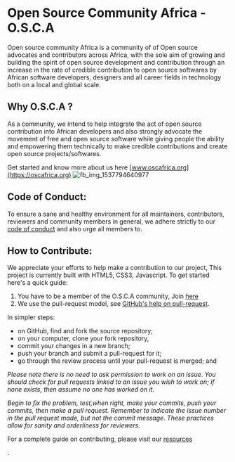 # Open Source Community Africa - O.S.C.A

Open source community Africa is a community of of Open source advocates and contributors across Africa, with the sole aim of growing and building the spirit of open source development and contribution through an increase in the rate of credible contribution to open source softwares by African software developers, designers and all career fields in technology both on a local and global scale. 

## Why O.S.C.A ?
As a community, we intend to help integrate the act of open source contribution into African developers and also strongly advocate the movement of free and open source software while giving people the ability and empowering them technically to make credible contributions and create open source projects/softwares.

Get started and know more about us here [www.oscafrica.org](https://oscafrica.org)
![fb_img_1537794640977](https://user-images.githubusercontent.com/32304161/45957843-e8582a00-c00d-11e8-9b47-c4055ed661c8.jpg)


## Code of Conduct: 
To ensure a sane and healthy environment for all maintainers, contributors, reviewers and community members in general, we adhere strictly to our [code of conduct](src/CODE_OF_CONDUCT.md) and also urge all members to.

## How to Contribute:
We appreciate your efforts to help make a contribution to our project, This project is currently built with HTML5, CSS3, Javascript. To get started here's a quick guide:

1. You have to be a member of the O.S.C.A community, Join [here](https://oscafrica.org) 
2.  We use the pull-request model, see [GitHub's help on pull-request](https://help.github.com/articles/using-pull-requests).

In simpler steps:

* on GitHub, find and fork the source repository;
* on your computer, clone your fork repository,
* commit your changes in a new branch;
* push your branch and submit a pull-request for it;
* go through the review process until your pull-request is merged; and

_Please note there is no need to ask permission to work on an issue. You should check for pull requests linked to an issue you wish to work on; if none exists, then assume no one has worked on it._ 

_Begin to fix the problem, test,when right, make your commits, push your commits, then make a pull request. Remember to indicate the issue number in the pull request made, but not the commit message. These practices allow for sanity and orderliness for reviewers._

For a complete guide on contributing, please visit our [resources](https://github.com/oscommunityafrica/docs) 



.




